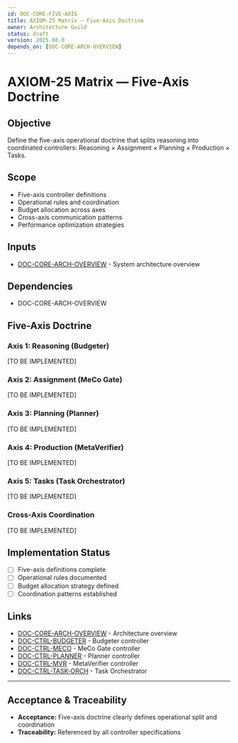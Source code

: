 ```yaml
---
id: DOC-CORE-FIVE-AXIS
title: AXIOM-25 Matrix — Five-Axis Doctrine
owner: Architecture Guild
status: draft
version: 2025.08.0
depends_on: [DOC-CORE-ARCH-OVERVIEW]
---
```


# AXIOM-25 Matrix — Five-Axis Doctrine

## Objective
Define the five-axis operational doctrine that splits reasoning into coordinated controllers: Reasoning × Assignment × Planning × Production × Tasks.

## Scope
- Five-axis controller definitions
- Operational rules and coordination
- Budget allocation across axes
- Cross-axis communication patterns
- Performance optimization strategies

## Inputs
- [DOC-CORE-ARCH-OVERVIEW](/docs/core/architecture_overview.md) - System architecture overview

## Dependencies
- DOC-CORE-ARCH-OVERVIEW

## Five-Axis Doctrine

### Axis 1: Reasoning (Budgeter)
[TO BE IMPLEMENTED]

### Axis 2: Assignment (MeCo Gate)
[TO BE IMPLEMENTED]

### Axis 3: Planning (Planner)
[TO BE IMPLEMENTED]

### Axis 4: Production (MetaVerifier)
[TO BE IMPLEMENTED]

### Axis 5: Tasks (Task Orchestrator)
[TO BE IMPLEMENTED]

### Cross-Axis Coordination
[TO BE IMPLEMENTED]

## Implementation Status
- [ ] Five-axis definitions complete
- [ ] Operational rules documented
- [ ] Budget allocation strategy defined
- [ ] Coordination patterns established

## Links
- [DOC-CORE-ARCH-OVERVIEW](/docs/core/architecture_overview.md) - Architecture overview
- [DOC-CTRL-BUDGETER](/docs/controllers/budgeter_spec.md) - Budgeter controller
- [DOC-CTRL-MECO](/docs/controllers/mecogate_design.md) - MeCo Gate controller
- [DOC-CTRL-PLANNER](/docs/controllers/planner_spec.md) - Planner controller
- [DOC-CTRL-MVR](/docs/controllers/metaverifier_spec.md) - MetaVerifier controller
- [DOC-CTRL-TASK-ORCH](/docs/controllers/task_orchestrator_spec.md) - Task Orchestrator

---

## Acceptance & Traceability
- **Acceptance:** Five-axis doctrine clearly defines operational split and coordination
- **Traceability:** Referenced by all controller specifications